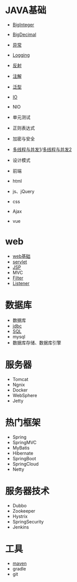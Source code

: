 # JAVA基础
- [BigInteger](java基础/02_BigInteger.md)
- [BigDecimal](java基础/03_BigDecimal.md)
- [异常](java基础/04_异常.md)
- [Logging](java基础/05_Logging.md)
- [反射](java基础/06_反射.md)
- [注解](java基础/07_注解.md)
- [泛型](java基础/08_泛型.md)
- [IO](./java基础/01_IO.md)
- NIO
- 单元测试
- 正则表达式
- 加密与安全
- [多线程与并发1](java基础/09_多线程与并发.md)/[多线程与并发2](java基础/10_多线程与并发2.md)
- 设计模式

- 前端
- html
- js、jQuery
- css
- Ajax
- vue

# web
- [web基础](web/01_web基础.md)
- [servlet](web\02_servlet基础.md)
- [JSP](web/03_jsp.md)
- MVC
- [Filter](web/05_filter.md)
- [Listener](web/06_Listener.md)

# 数据库
- 数据库
- [jdbc](数据库/01_jdbc.md)
- [SQL](数据库/02_SQL.md)
- mysql
- 数据库存储、数据库引擎

# 服务器
- Tomcat
- Ngnix
- Docker
- WebSphere
- Jetty

# 热门框架
- Spring
- SpringMVC
- MyBatis
- Hibernate
- SpringBoot
- SpringCloud
- Netty

# 服务器技术
- Dubbo
- Zookeeper
- Hystrix
- SpringSecurity
- Jenkins

# 工具
- [maven](工具/01_maven.md)
- gradle
- git